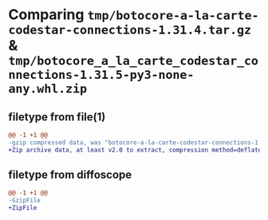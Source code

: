 # Comparing `tmp/botocore-a-la-carte-codestar-connections-1.31.4.tar.gz` & `tmp/botocore_a_la_carte_codestar_connections-1.31.5-py3-none-any.whl.zip`

## filetype from file(1)

```diff
@@ -1 +1 @@
-gzip compressed data, was "botocore-a-la-carte-codestar-connections-1.31.4.tar", last modified: Tue Jul 18 01:55:00 2023, max compression
+Zip archive data, at least v2.0 to extract, compression method=deflate
```

## filetype from diffoscope

```diff
@@ -1 +1 @@
-GzipFile
+ZipFile
```

